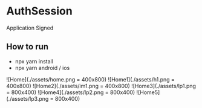 # AuthSession
Application Signed

## How to run
* npx yarn install
* npx yarn android / ios


![Home](./assets/home.png = 400x800)
![Home1](./assets/h1.png = 400x800)
![Home2](./assets/im1.png = 400x800)
![Home3](./assets/lp1.png = 800x400)
![Home4](./assets/lp2.png = 800x400)
![Home5](./assets/lp3.png = 800x400)
